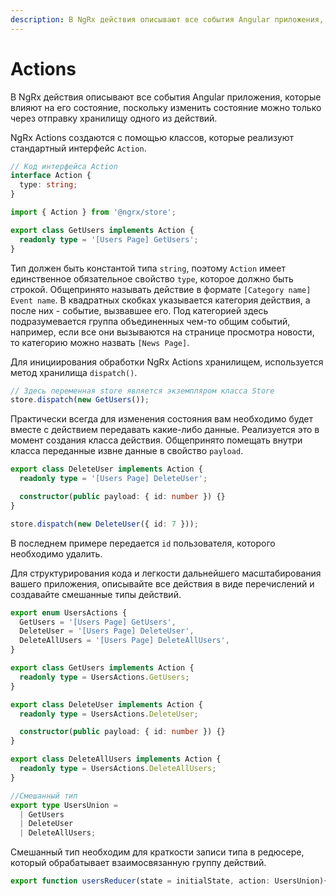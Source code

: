 ```yaml
---
description: В NgRx действия описывают все события Angular приложения, которые влияют на его состояние, поскольку изменить состояние можно только через отправку хранилищу одного из действий
---
```


# Actions

В NgRx действия описывают все события Angular приложения, которые влияют на его состояние, поскольку изменить состояние можно только через отправку хранилищу одного из действий.

NgRx Actions создаются с помощью классов, которые реализуют стандартный интерфейс `Action`.

```ts
// Код интерфейса Action
interface Action {
  type: string;
}

import { Action } from '@ngrx/store';

export class GetUsers implements Action {
  readonly type = '[Users Page] GetUsers';
}
```

Тип должен быть константой типа `string`, поэтому `Action` имеет единственное обязательное свойство `type`, которое должно быть строкой. Общепринято называть действие в формате `[Category name] Event name`. В квадратных скобках указывается категория действия, а после них - событие, вызвавшее его. Под категорией здесь подразумевается группа объединенных чем-то общим событий, например, если все они вызываются на странице просмотра новости, то категорию можно назвать `[News Page]`.

Для инициирования обработки NgRx Actions хранилищем, используется метод хранилища `dispatch()`.

```ts
// Здесь переменная store является экземпляром класса Store
store.dispatch(new GetUsers());
```

Практически всегда для изменения состояния вам необходимо будет вместе с действием передавать какие-либо данные. Реализуется это в момент создания класса действия. Общепринято помещать внутри класса переданные извне данные в свойство `payload`.

```ts
export class DeleteUser implements Action {
  readonly type = '[Users Page] DeleteUser';

  constructor(public payload: { id: number }) {}
}

store.dispatch(new DeleteUser({ id: 7 }));
```

В последнем примере передается `id` пользователя, которого необходимо удалить.

Для структурирования кода и легкости дальнейшего масштабирования вашего приложения, описывайте все действия в виде перечислений и создавайте смешанные типы действий.

```ts
export enum UsersActions {
  GetUsers = '[Users Page] GetUsers',
  DeleteUser = '[Users Page] DeleteUser',
  DeleteAllUsers = '[Users Page] DeleteAllUsers',
}

export class GetUsers implements Action {
  readonly type = UsersActions.GetUsers;
}

export class DeleteUser implements Action {
  readonly type = UsersActions.DeleteUser;

  constructor(public payload: { id: number }) {}
}

export class DeleteAllUsers implements Action {
  readonly type = UsersActions.DeleteAllUsers;
}

//Смешанный тип
export type UsersUnion =
  | GetUsers
  | DeleteUser
  | DeleteAllUsers;
```

Смешанный тип необходим для краткости записи типа в редюсере, который обрабатывает взаимосвязанную группу действий.

```ts
export function usersReducer(state = initialState, action: UsersUnion){...}
```
